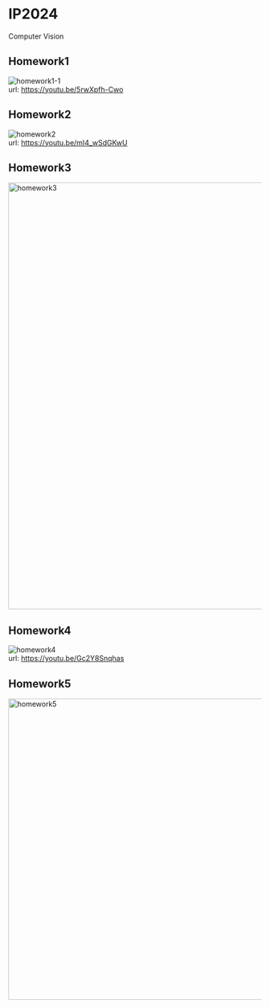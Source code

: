 # IP2024
Computer Vision
## Homework1
![homework1-1](https://github.com/user-attachments/assets/332b0470-888d-4fb4-989e-e21b3c890067)
<br/>url: https://youtu.be/5rwXpfh-Cwo
## Homework2
![homework2](https://github.com/user-attachments/assets/c5472b03-9ebb-4039-8a0b-87ed3045513c)
<br/>url: https://youtu.be/mI4_wSdGKwU
## Homework3
<img width="850" alt="homework3" src="https://github.com/user-attachments/assets/402af22b-884c-45d1-a59c-04b900788135">

## Homework4
![homework4](https://github.com/user-attachments/assets/409660ae-5ee1-4997-b8f3-6f584564fa7a)
<br/>url: https://youtu.be/Gc2Y8Snqhas

## Homework5
<img width="600" alt="homework5" src="https://github.com/user-attachments/assets/f775872c-10b1-459c-bda8-4a0a25455ea3">
